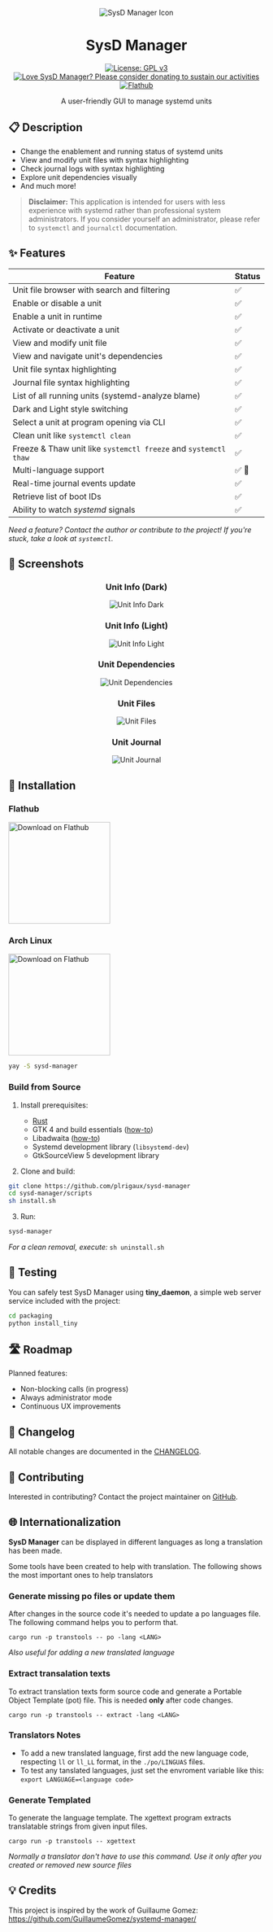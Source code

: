 <div align="center">

![SysD Manager Icon](data/icons/hicolor/scalable/apps/io.github.plrigaux.sysd-manager.svg "App Icon")

# SysD Manager

[![License: GPL v3](https://img.shields.io/badge/License-GPLv3-blue.svg)](https://raw.githubusercontent.com/plrigaux/sysd-manager/refs/heads/main/LICENSE)
[![Love SysD Manager? Please consider donating to sustain our activities](https://img.shields.io/static/v1?label=Sponsor&message=%E2%9D%A4&logo=GitHub&color=%23fe8e86&style=flat)](https://github.com/sponsors/plrigaux)
[![Flathub](https://img.shields.io/flathub/v/io.github.plrigaux.sysd-manager?logo=flathub&logoColor=white&label=Flathub)](https://flathub.org/apps/io.github.plrigaux.sysd-manager)

A user-friendly GUI to manage systemd units

</div>

## 📋 Description

- Change the enablement and running status of systemd units
- View and modify unit files with syntax highlighting
- Check journal logs with syntax highlighting
- Explore unit dependencies visually
- And much more!

> **Disclaimer:** This application is intended for users with less experience with systemd rather than professional system administrators. If you consider yourself an administrator, please refer to `systemctl` and `journalctl` documentation.

## ✨ Features

| Feature | Status |
|---------|--------|
| Unit file browser with search and filtering | ✅ |
| Enable or disable a unit | ✅ |
| Enable a unit in runtime | ✅ |
| Activate or deactivate a unit | ✅ |
| View and modify unit file | ✅ |
| View and navigate unit's dependencies | ✅ |
| Unit file syntax highlighting | ✅ |
| Journal file syntax highlighting | ✅ |
| List of all running units (systemd-analyze blame) | ✅ |
| Dark and Light style switching | ✅ |
| Select a unit at program opening via CLI | ✅ |
| Clean unit like `systemctl clean` | ✅ |
| Freeze & Thaw unit like `systemctl freeze` and `systemctl thaw`  | ✅ |
| Multi-language support | ✅ 🚧 |
| Real-time journal events update | ✅ |
| Retrieve list of boot IDs | ✅ |
| Ability to watch _systemd_ signals | ✅ |

*Need a feature? Contact the author or contribute to the project! If you're stuck, take a look at `systemctl`.*

## 📸 Screenshots

<div align="center">

### Unit Info (Dark)
![Unit Info Dark](screenshots/unit_info_dark.png)

### Unit Info (Light)
![Unit Info Light](screenshots/unit_info.png)

### Unit Dependencies
![Unit Dependencies](screenshots/dependencies_dark.png)

### Unit Files
![Unit Files](screenshots/unit_file_dark.png)

### Unit Journal
![Unit Journal](screenshots/journal_dark.png)

</div>

## 🔧 Installation

### Flathub
<a href="https://flathub.org/apps/io.github.plrigaux.sysd-manager"><img width="200" alt="Download on Flathub" src="https://flathub.org/api/badge?svg"/></a>

### Arch Linux

<a href="https://aur.archlinux.org/packages/sysd-manager"><img width="200" alt="Download on Flathub" src="https://aur.archlinux.org/static/css/archnavbar/aurlogo.png"/></a>


```bash
yay -S sysd-manager
```

### Build from Source

1. Install prerequisites:
   - [Rust](https://www.rust-lang.org/tools/install)
   - GTK 4 and build essentials ([how-to](https://gtk-rs.org/gtk4-rs/stable/latest/book/installation_linux.html))
   - Libadwaita ([how-to](https://gtk-rs.org/gtk4-rs/stable/latest/book/libadwaita.html))
   - Systemd development library (`libsystemd-dev`)
   - GtkSourceView 5 development library

2. Clone and build:
```bash
git clone https://github.com/plrigaux/sysd-manager
cd sysd-manager/scripts 
sh install.sh
```

3. Run:
```bash
sysd-manager
```

*For a clean removal, execute:* `sh uninstall.sh`

## 🧪 Testing

You can safely test SysD Manager using **tiny_daemon**, a simple web server service included with the project:

```bash
cd packaging
python install_tiny
```

## 🛣️ Roadmap

Planned features:
- Non-blocking calls (in progress)
- Always administrator mode
- Continuous UX improvements

## 📝 Changelog

All notable changes are documented in the [CHANGELOG](CHANGELOG.md).

## 🤝 Contributing

Interested in contributing? Contact the project maintainer on [GitHub](https://github.com/plrigaux/sysd-manager).

## 🌐 Internationalization

__SysD Manager__ can be displayed in different languages as long a translation has been made.



Some tools have been created to help with translation. The following shows the most important ones to help translators


<!-- ### Generate POTFILES

To generate the POTFILES file that contains the list of input files to look for to exrtact translatable strings. 
```
cargo run -p transtools -- potfiles
```

_Normally a translator don't have to use this command. Use it only after you created or removed new source files_ -->

### Generate missing po files or update them

After changes in the source code it's needed to update a po languages file. The following command helps you to perform that.
```
cargo run -p transtools -- po -lang <LANG>
```

_Also useful for adding a new translated language_

### Extract transalation texts

To extract translation texts form source code and generate a Portable Object Template (pot) file. This is needed __only__ after code changes.

```
cargo run -p transtools -- extract -lang <LANG>
```

### Translators Notes

- To add a new translated language, first add the new language code, respecting ```ll``` or ```ll_LL``` format, in the ```./po/LINGUAS``` files.
- To test any tanslated languages, just set the envroment variable like this:  ```export LANGUAGE=<language code>```

### Generate Templated

To generate the language template. 
The xgettext program extracts translatable strings from given input files.
```
cargo run -p transtools -- xgettext
```

_Normally a translator don't have to use this command. Use it only after you created or removed new source files_

## 💡 Credits

This project is inspired by the work of Guillaume Gomez: https://github.com/GuillaumeGomez/systemd-manager/
